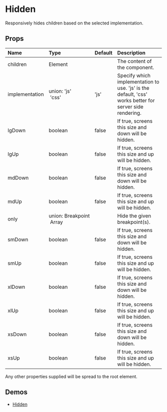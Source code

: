 <!--- This documentation is automatically generated, do not try to edit it. -->

# Hidden

Responsively hides children based on the selected implementation.

## Props
| Name | Type | Default | Description |
|:-----|:-----|:--------|:------------|
| children | Element |  | The content of the component. |
| implementation | union:&nbsp;'js'<br>&nbsp;'css'<br> | 'js' | Specify which implementation to use.  'js' is the default, 'css' works better for server side rendering. |
| lgDown | boolean | false | If true, screens this size and down will be hidden. |
| lgUp | boolean | false | If true, screens this size and up will be hidden. |
| mdDown | boolean | false | If true, screens this size and down will be hidden. |
| mdUp | boolean | false | If true, screens this size and up will be hidden. |
| only | union:&nbsp;Breakpoint<br>&nbsp;Array<Breakpoint><br> |  | Hide the given breakpoint(s). |
| smDown | boolean | false | If true, screens this size and down will be hidden. |
| smUp | boolean | false | If true, screens this size and up will be hidden. |
| xlDown | boolean | false | If true, screens this size and down will be hidden. |
| xlUp | boolean | false | If true, screens this size and up will be hidden. |
| xsDown | boolean | false | If true, screens this size and down will be hidden. |
| xsUp | boolean | false | If true, screens this size and up will be hidden. |

Any other properties supplied will be spread to the root element.


## Demos

- [Hidden](/layout/hidden)

